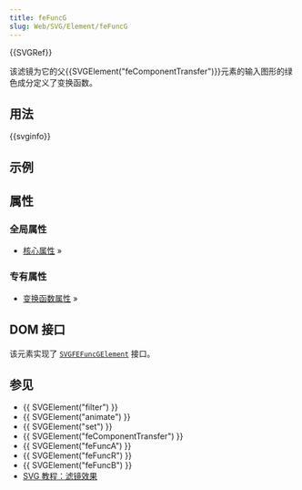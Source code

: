 ```yaml
---
title: feFuncG
slug: Web/SVG/Element/feFuncG
---
```


{{SVGRef}}

该滤镜为它的父{{SVGElement("feComponentTransfer")}}元素的输入图形的绿色成分定义了变换函数。

## 用法

{{svginfo}}

## 示例

## 属性

### 全局属性

- [核心属性](/zh-CN/SVG/Attribute#Core) »

### 专有属性

- [变换函数属性](/zh-CN/SVG/Attribute#Transfer_function_attributes) »

## DOM 接口

该元素实现了 [`SVGFEFuncGElement`](/zh-CN/DOM/SVGFEFuncGElement) 接口。

## 参见

- {{ SVGElement("filter") }}
- {{ SVGElement("animate") }}
- {{ SVGElement("set") }}
- {{ SVGElement("feComponentTransfer") }}
- {{ SVGElement("feFuncA") }}
- {{ SVGElement("feFuncR") }}
- {{ SVGElement("feFuncB") }}
- [SVG 教程：滤镜效果](/zh-CN/SVG/Tutorial/Filter_effects)
